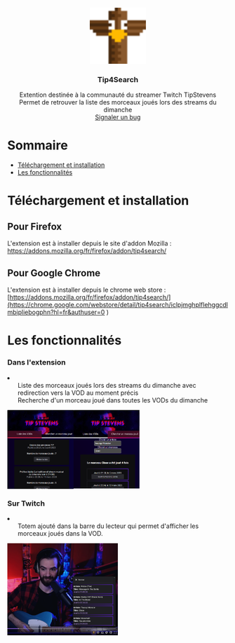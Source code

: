 <p align="center">  
  <img src="totem.png" alt="Logo" width=128 height=128>
	<h3 align="center">Tip4Search</h3>  
	<p align="center">  
		Extention destinée à la communauté du streamer Twitch TipStevens
		<br>  
		Permet de retrouver la liste des morceaux joués lors des streams du dimanche  
	  <br/ >
		<a href="https://github.com/carage34/Tip4Search-extension/issues/new">Signaler un bug</a>  
	</p>  
</p>  


# Sommaire  
  
- [Téléchargement et installation](#téléchargement-et-installation)  
- [Les fonctionnalités](#les-fonctionnalités)  

# Téléchargement et installation

## <b>Pour Firefox</b>

L'extension est à installer depuis le site d'addon Mozilla : <a href="https://addons.mozilla.org/fr/firefox/addon/tip4search/">https://addons.mozilla.org/fr/firefox/addon/tip4search/</a>

## <b>Pour Google Chrome</b>

L'extension est à installer depuis le chrome web store : <a href="[https://addons.mozilla.org/fr/firefox/addon/tip4search/](https://chrome.google.com/webstore/detail/tip4search/iclpjmghplflehggcdlmbipliebogphn?hl=fr&authuser=0
)">[https://addons.mozilla.org/fr/firefox/addon/tip4search/](https://chrome.google.com/webstore/detail/tip4search/iclpjmghplflehggcdlmbipliebogphn?hl=fr&authuser=0
)</a> 
# Les fonctionnalités

### <b>Dans l'extension</b>
<li>
<ul>
Liste des morceaux joués lors des streams du dimanche avec redirection vers la VOD au moment précis<br/>
Recherche d'un morceau joué dans toutes les VODs du dimanche
</ul>
</li>
<div style="display:flex; flex-direction:row;">
<img src="captureext1.png" style="width:30%; height:30%;">
<img src="captureext2.png" style="width:30%; height:30%;">
</div>

### Sur Twitch

<li>
<ul>
Totem ajouté dans la barre du lecteur qui permet d'afficher les morceaux joués dans la VOD.
</ul>
</li>
<img src="captureext3.png" style="width:50%; height:50%;">
